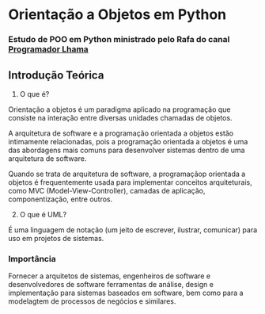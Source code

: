 # Orientação a Objetos em Python
### Estudo de POO em Python ministrado pelo Rafa do canal [Programador Lhama](https://www.youtube.com/@ProgramadorLhama/videos)

## Introdução Teórica

1. O que é? 

Orientação a objetos é um paradigma aplicado 
na programação que
consiste na interação entre 
diversas unidades chamadas de objetos.

A arquitetura de software e a programação orientada a objetos 
estão intimamente relacionadas, pois a programação orientada a 
objetos é uma das abordagens mais comuns para
desenvolver sistemas dentro de uma arquitetura de software.

Quando se trata de arquitetura de software, a programaçãop orientada a objetos
é frequentemente usada para implementar conceitos arquiteturais, como MVC (Model-View-Controller),
camadas de aplicação, componentização, entre outros.


2. O que é UML?

É uma linguagem de notação (um jeito de escrever, ilustrar, comunicar) para
uso em projetos de sistemas.

### Importância
Fornecer a arquitetos de sistemas, engenheiros de software e desenvolvedores de software 
ferramentas de análise, design e implementação para sistemas baseados em software,
bem como para a modelagtem de processos de negócios e similares.
